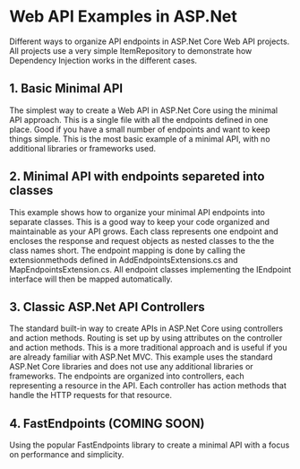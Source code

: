# Web API Examples in ASP.Net

Different ways to organize API endpoints in ASP.Net Core Web API projects.
All projects use a very simple ItemRepository to demonstrate how Dependency Injection works in the different cases.

## 1. Basic Minimal API
The simplest way to create a Web API in ASP.Net Core using the minimal API approach. This is a single file with all the endpoints defined in one place. Good if you have a small number of endpoints and want to keep things simple. This is the most basic example of a minimal API, with no additional libraries or frameworks used.

## 2. Minimal API with endpoints separeted into classes
This example shows how to organize your minimal API endpoints into separate classes. This is a good way to keep your code organized and maintainable as your API grows. Each class represents one endpoint and encloses the response and request objects as nested classes to the the class names short. The endpoint mapping is done by calling the extensionmethods defined in AddEndpointsExtensions.cs and MapEndpointsExtension.cs. All endpoint classes implementing the IEndpoint interface will then be mapped automatically.

## 3. Classic ASP.Net API Controllers
The standard built-in way to create APIs in ASP.Net Core using controllers and action methods. Routing is set up by using attributes on the controller and action methods. This is a more traditional approach and is useful if you are already familiar with ASP.Net MVC. This example uses the standard ASP.Net Core libraries and does not use any additional libraries or frameworks. The endpoints are organized into controllers, each representing a resource in the API. Each controller has action methods that handle the HTTP requests for that resource.

## 4. FastEndpoints (COMING SOON)
Using the popular FastEndpoints library to create a minimal API with a focus on performance and simplicity.